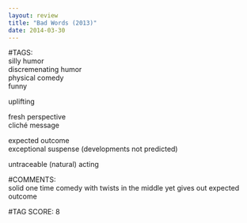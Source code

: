 ```yaml
---  
layout: review  
title: "Bad Words (2013)"  
date: 2014-03-30  
---  
```

  
#TAGS:  
silly humor  
discremenating humor  
physical comedy  
funny  
  
uplifting  
  
fresh perspective  
cliché message  
  
expected outcome  
exceptional suspense (developments not predicted)  
  
untraceable (natural) acting  
  
#COMMENTS:  
solid one time comedy with twists in the middle yet gives out expected outcome  
  
  
  
  
  
#TAG SCORE: 8  
